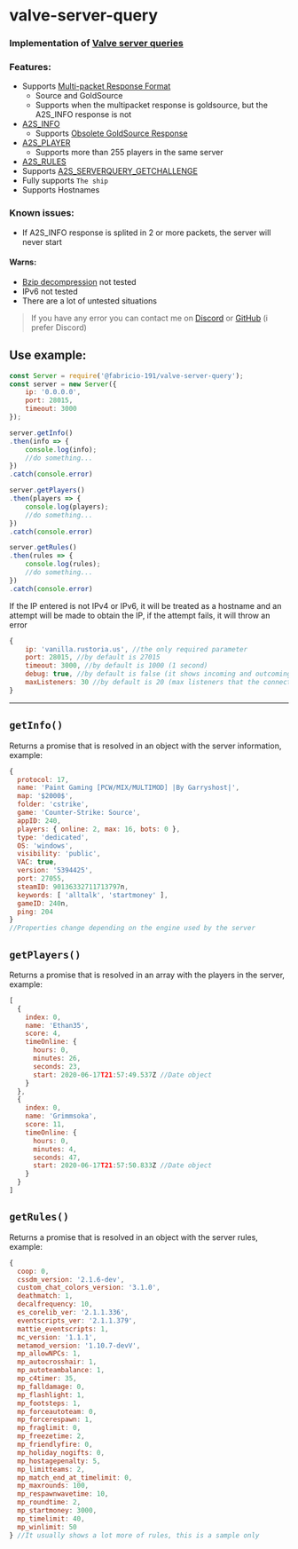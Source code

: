 # **valve-server-query**

### Implementation of [Valve server queries](https://developer.valvesoftware.com/wiki/Server_queries)

### Features:
* Supports [Multi-packet Response Format](https://developer.valvesoftware.com/wiki/Server_queries#Multi-packet_Response_Format)  
  * Source and GoldSource
  * Supports when the multipacket response is goldsource, but the A2S_INFO response is not
* [A2S_INFO](https://developer.valvesoftware.com/wiki/Server_queries#A2S_INFO)
  * Supports [Obsolete GoldSource Response](https://developer.valvesoftware.com/wiki/Server_queries#Obsolete_GoldSource_Response)
* [A2S_PLAYER](https://developer.valvesoftware.com/wiki/Server_queries#A2S_PLAYER)
  * Supports more than 255 players in the same server
* [A2S_RULES](https://developer.valvesoftware.com/wiki/Server_queries#A2S_RULES)
* Supports [A2S_SERVERQUERY_GETCHALLENGE](https://developer.valvesoftware.com/wiki/Server_queries#A2S_SERVERQUERY_GETCHALLENGE)
* Fully supports `The ship`
* Supports Hostnames

### Known issues: 
* If A2S_INFO response is splited in 2 or more packets, the server will never start

#### Warns: 
* [Bzip decompression](https://developer.valvesoftware.com/wiki/Server_queries#Source_Server) not tested
* IPv6 not tested
* There are a lot of untested situations

> If you have any error you can contact me on [Discord](https://discord.gg/zrESMn6) or [GitHub](https://github.com/Fabricio-191/valve-server-query/issues) (i prefer Discord)

## Use example:
```js
const Server = require('@fabricio-191/valve-server-query');
const server = new Server({
    ip: '0.0.0.0',
    port: 28015,
    timeout: 3000
});

server.getInfo()
.then(info => {
    console.log(info);
    //do something...
})
.catch(console.error)

server.getPlayers()
.then(players => {
    console.log(players);
    //do something...
})
.catch(console.error)

server.getRules()
.then(rules => {
    console.log(rules);
    //do something...
})
.catch(console.error)
```

If the IP entered is not IPv4 or IPv6, it will be treated as a hostname and an attempt will be made to obtain the IP, if the attempt fails, it will throw an error

```js
{
    ip: 'vanilla.rustoria.us', //the only required parameter
    port: 28015, //by default is 27015
    timeout: 3000, //by default is 1000 (1 second)
    debug: true, //by default is false (it shows incoming and outcoming buffers)
    maxListeners: 30 //by default is 20 (max listeners that the connection may have, for memory leak warning)
}
```

 ___

## `getInfo()`  
Returns a promise that is resolved in an object with the server information, example:
```js
{
  protocol: 17,
  name: 'Paint Gaming [PCW/MIX/MULTIMOD] |By Garryshost|',
  map: '$2000$',
  folder: 'cstrike',
  game: 'Counter-Strike: Source',
  appID: 240,
  players: { online: 2, max: 16, bots: 0 },
  type: 'dedicated',
  OS: 'windows',
  visibility: 'public',
  VAC: true,
  version: '5394425',
  port: 27055,
  steamID: 90136332711713797n,
  keywords: [ 'alltalk', 'startmoney' ],
  gameID: 240n,
  ping: 204
}
//Properties change depending on the engine used by the server
```


## `getPlayers()`  
Returns a promise that is resolved in an array with the players in the server, example:

```js
[
  {
    index: 0,
    name: 'Ethan35',
    score: 4,
    timeOnline: {
      hours: 0,
      minutes: 26,
      seconds: 23,
      start: 2020-06-17T21:57:49.537Z //Date object
    }
  },
  {
    index: 0,
    name: 'Grimmsoka',
    score: 11,
    timeOnline: {
      hours: 0,
      minutes: 4,
      seconds: 47,
      start: 2020-06-17T21:57:50.833Z //Date object
    }
  }
]
```

## `getRules()`  
Returns a promise that is resolved in an object with the server rules, example:

```js
{
  coop: 0,
  cssdm_version: '2.1.6-dev',
  custom_chat_colors_version: '3.1.0',
  deathmatch: 1,
  decalfrequency: 10,
  es_corelib_ver: '2.1.1.336',
  eventscripts_ver: '2.1.1.379',
  mattie_eventscripts: 1,
  mc_version: '1.1.1',
  metamod_version: '1.10.7-devV',
  mp_allowNPCs: 1,
  mp_autocrosshair: 1,
  mp_autoteambalance: 1,
  mp_c4timer: 35,
  mp_falldamage: 0,
  mp_flashlight: 1,
  mp_footsteps: 1,
  mp_forceautoteam: 0,
  mp_forcerespawn: 1,
  mp_fraglimit: 0,
  mp_freezetime: 2,
  mp_friendlyfire: 0,
  mp_holiday_nogifts: 0,
  mp_hostagepenalty: 5,
  mp_limitteams: 2,
  mp_match_end_at_timelimit: 0,
  mp_maxrounds: 100,
  mp_respawnwavetime: 10,
  mp_roundtime: 2,
  mp_startmoney: 3000,
  mp_timelimit: 40,
  mp_winlimit: 50
} //It usually shows a lot more of rules, this is a sample only
```